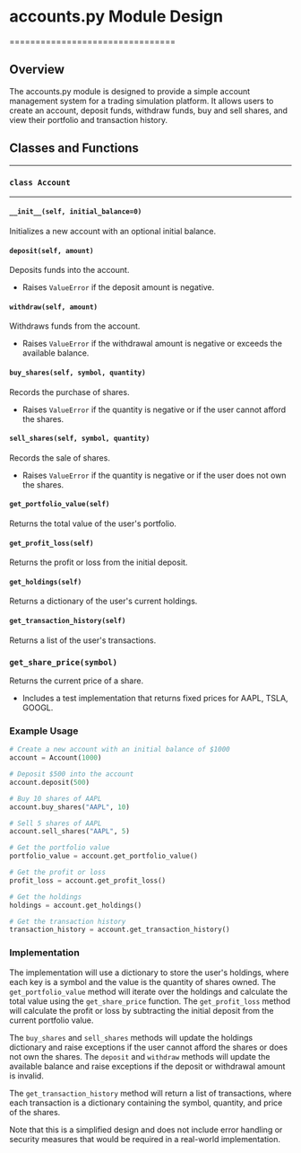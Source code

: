 # accounts.py Module Design
================================

## Overview
The accounts.py module is designed to provide a simple account management system for a trading simulation platform. It allows users to create an account, deposit funds, withdraw funds, buy and sell shares, and view their portfolio and transaction history.

## Classes and Functions
-----------------------

### `class Account`
------------------

#### `__init__(self, initial_balance=0)`
 Initializes a new account with an optional initial balance.

#### `deposit(self, amount)`
 Deposits funds into the account.

*   Raises `ValueError` if the deposit amount is negative.

#### `withdraw(self, amount)`
 Withdraws funds from the account.

*   Raises `ValueError` if the withdrawal amount is negative or exceeds the available balance.

#### `buy_shares(self, symbol, quantity)`
 Records the purchase of shares.

*   Raises `ValueError` if the quantity is negative or if the user cannot afford the shares.

#### `sell_shares(self, symbol, quantity)`
 Records the sale of shares.

*   Raises `ValueError` if the quantity is negative or if the user does not own the shares.

#### `get_portfolio_value(self)`
 Returns the total value of the user's portfolio.

#### `get_profit_loss(self)`
 Returns the profit or loss from the initial deposit.

#### `get_holdings(self)`
 Returns a dictionary of the user's current holdings.

#### `get_transaction_history(self)`
 Returns a list of the user's transactions.

### `get_share_price(symbol)`
 Returns the current price of a share.

*   Includes a test implementation that returns fixed prices for AAPL, TSLA, GOOGL.

### Example Usage
```python
# Create a new account with an initial balance of $1000
account = Account(1000)

# Deposit $500 into the account
account.deposit(500)

# Buy 10 shares of AAPL
account.buy_shares("AAPL", 10)

# Sell 5 shares of AAPL
account.sell_shares("AAPL", 5)

# Get the portfolio value
portfolio_value = account.get_portfolio_value()

# Get the profit or loss
profit_loss = account.get_profit_loss()

# Get the holdings
holdings = account.get_holdings()

# Get the transaction history
transaction_history = account.get_transaction_history()
```
### Implementation
The implementation will use a dictionary to store the user's holdings, where each key is a symbol and the value is the quantity of shares owned. The `get_portfolio_value` method will iterate over the holdings and calculate the total value using the `get_share_price` function. The `get_profit_loss` method will calculate the profit or loss by subtracting the initial deposit from the current portfolio value.

The `buy_shares` and `sell_shares` methods will update the holdings dictionary and raise exceptions if the user cannot afford the shares or does not own the shares. The `deposit` and `withdraw` methods will update the available balance and raise exceptions if the deposit or withdrawal amount is invalid.

The `get_transaction_history` method will return a list of transactions, where each transaction is a dictionary containing the symbol, quantity, and price of the shares.

Note that this is a simplified design and does not include error handling or security measures that would be required in a real-world implementation.